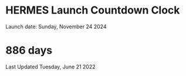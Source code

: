 # HERMES Launch Countdown Clock

Launch date: Sunday, November 24 2024
# 886 days

Last Updated Tuesday, June 21 2022